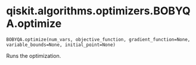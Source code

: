 # qiskit.algorithms.optimizers.BOBYQA.optimize

`BOBYQA.optimize(num_vars, objective_function, gradient_function=None, variable_bounds=None, initial_point=None)`

Runs the optimization.
